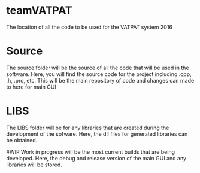 # teamVATPAT
The location of all the code to be used for the VATPAT system 2016

# Source
The source folder will be the source of all the code that will be used in the software. Here, you will find the source code for the project including .cpp, .h, .pro, etc. This will be the main repository of code and changes can made to here for main GUI

# LIBS
The LIBS folder will be for any libraries that are created during the development of the sofware. Here, the dll files for generated libraries can be obtained.

#WIP
Work in progress will be the most current builds that are being developed. Here, the debug and release version of the main GUI and any libraries will be stored. 
